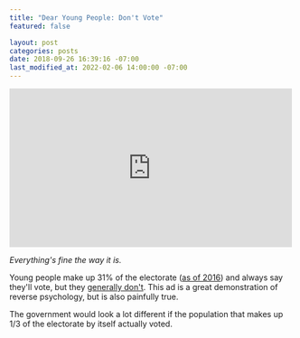 ```yaml
---
title: "Dear Young People: Don't Vote"
featured: false

layout: post
categories: posts
date: 2018-09-26 16:39:16 -07:00
last_modified_at: 2022-02-06 14:00:00 -07:00
---
```


<iframe loading="lazy" width="500" height="281" src="https://www.youtube.com/embed/t0e9guhV35o?feature=oembed" frameborder="0" allow="autoplay; encrypted-media" allowfullscreen=""></iframe>

_Everything's fine the way it is._

Young people make up 31% of the electorate ([as of 2016](https://www.npr.org/2016/05/16/478237882/millennials-now-rival-boomers-as-a-political-force-but-will-they-actually-vote)) and always say they'll vote, but they [generally don't](https://www.washingtonpost.com/news/politics/wp/2018/04/10/young-people-say-they-plan-on-voting-in-november-but-they-usually-dont/). This ad is a great demonstration of reverse psychology, but is also painfully true.

The government would look a lot different if the population that makes up 1/3 of the electorate by itself actually voted.

